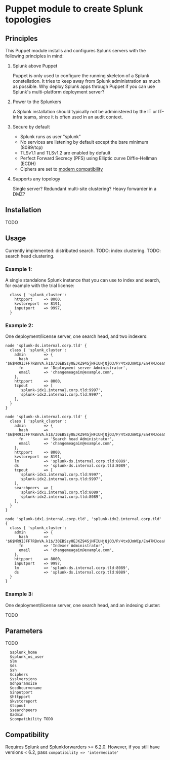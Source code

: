 # Puppet module to create Splunk topologies

## Principles

This Puppet module installs and configures Splunk servers with the following principles in mind:

1. Splunk above Puppet

    Puppet is only used to configure the running skeleton of a Splunk constellation. It tries to keep away from Splunk administration as much as possible. Why deploy Splunk apps through Puppet if you can use Splunk's multi-platform deployment server?

2. Power to the Splunkers

    A Splunk installation should typically not be administered by the IT or IT-infra teams, since it is often used in an audit context.

3. Secure by default
    - Splunk runs as user "splunk"
    - No services are listening by default except the bare minimum (8089/tcp)
    - TLSv1.1 and TLSv1.2 are enabled by default
    - Perfect Forward Secrecy (PFS) using Elliptic curve Diffie-Hellman (ECDH)
    - Ciphers are set to [modern compatibility](https://wiki.mozilla.org/Security/Server_Side_TLS)

4. Supports any topology

    Single server? Redundant multi-site clustering? Heavy forwarder in a DMZ?

## Installation

TODO

## Usage

Currently implemented: distributed search.
TODO: index clustering.
TODO: search head clustering.

### Example 1: 

A single standalone Splunk instance that you can use to index and search, for example with the trial license:

```puppet
  class { 'splunk_cluster':
    httpport     => 8000,
    kvstoreport  => 8191,
    inputport    => 9997,
  }
```

### Example 2: 

One deployment/license server, one search head, and two indexers:

```puppet
node 'splunk-ds.internal.corp.tld' {
  class { 'splunk_cluster':
    admin        => {
      hash       => '$6$MR9IJFF7RBnVA.k1$/30EBSzy0EJKZ94SjHFIUHjQjO3/P/4tx0JmWCp/En47MJceaXsevhBLE2w/ibjHlAUkD6k0U.PmY/noe9Jok0',
      fn         => 'Deployment server Administrator',
      email      => 'changemeagain@example.com',
    },
    httpport     => 8000,
    tcpout       => [
      'splunk-idx1.internal.corp.tld:9997', 
      'splunk-idx2.internal.corp.tld:9997',
    ],
  }
}

node 'splunk-sh.internal.corp.tld' {
  class { 'splunk_cluster':
    admin        => {
      hash       => '$6$MR9IJFF7RBnVA.k1$/30EBSzy0EJKZ94SjHFIUHjQjO3/P/4tx0JmWCp/En47MJceaXsevhBLE2w/ibjHlAUkD6k0U.PmY/noe9Jok0',
      fn         => 'Search head Administrator',
      email      => 'changemeagain@example.com',
    },
    httpport     => 8000,
    kvstoreport  => 8191,
    lm           => 'splunk-ds.internal.corp.tld:8089',
    ds           => 'splunk-ds.internal.corp.tld:8089',
    tcpout       => [
      'splunk-idx1.internal.corp.tld:9997', 
      'splunk-idx2.internal.corp.tld:9997',
    ],
    searchpeers  => [
      'splunk-idx1.internal.corp.tld:8089', 
      'splunk-idx2.internal.corp.tld:8089',
    ],
  }
}

node 'splunk-idx1.internal.corp.tld', 'splunk-idx2.internal.corp.tld' {
  class { 'splunk_cluster':
    admin        => {
      hash       => '$6$MR9IJFF7RBnVA.k1$/30EBSzy0EJKZ94SjHFIUHjQjO3/P/4tx0JmWCp/En47MJceaXsevhBLE2w/ibjHlAUkD6k0U.PmY/noe9Jok0',
      fn         => 'Indexer Administrator',
      email      => 'changemeagain@example.com',
    },
    httpport     => 8000,
    inputport    => 9997,
    lm           => 'splunk-ds.internal.corp.tld:8089',
    ds           => 'splunk-ds.internal.corp.tld:8089',
  }
}
```

### Example 3: 

One deployment/license server, one search head, and an indexing cluster:

TODO

## Parameters

TODO

```
  $splunk_home  
  $splunk_os_user
  $lm           
  $ds           
  $sh           
  $ciphers      
  $sslversions  
  $dhparamsize  
  $ecdhcurvename 
  $inputport    
  $httpport    
  $kvstoreport
  $tcpout     
  $searchpeers 
  $admin
  $compatibility TODO
```

## Compatibility

Requires Splunk and Splunkforwarders >= 6.2.0.
However, if you still have versions < 6.2, pass `compatibility => 'intermediate'`
